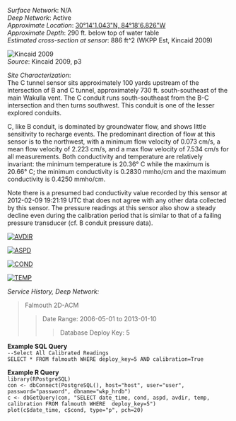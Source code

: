 _Surface Network_: N/A  
_Deep Network_: Active  
_Approximate Location_: [30°14'1.043"N, 84°18'6.826"W ](https://www.google.com/maps/place/30%C2%B014'01.0%22N+84%C2%B018'06.8%22W/@30.2336227,-84.3018961,2216m/data=!3m1!1e3!4m2!3m1!1s0x0:0x0)  
_Approximate Depth_: 290 ft. below top of water table  
_Estimated cross-section at sensor_: 886 ft^2 (WKPP Est, Kincaid 2009)  

![Kincaid 2009](http://i.imgur.com/yBCjL4Q.png)  
_Source_: Kincaid 2009, p3  
  

_Site Characterization_:  
The C tunnel sensor sits approximately 100 yards upstream of the intersection of B and C tunnel, approximately 730 ft. south-southeast of the main Wakulla vent. The C conduit runs south-southeast from the B-C intersection and then turns southwest. This conduit is one of the lesser explored conduits.
  
C, like B conduit, is dominated by groundwater flow, and shows little sensitivity to recharge events. The predominant direction of flow at this sensor is to the northwest, with a minimum flow velocity of 0.073 cm/s, a mean flow velocity of 2.223 cm/s, and a max flow velocity of 7.534 cm/s for all measurements. Both conductivity and temperature are relatively invariant: the minimum temperature is 20.36° C while the maximum is 20.66° C; the minimum conductivity is 0.2830 mmho/cm and the maximum conductivity is 0.4250 mmho/cm.

Note there is a presumed bad conductivity value recorded by this sensor at 2012-02-09 19:21:19 UTC that does not agree with any other data collected by this sensor. The pressure readings at this sensor also show a steady decline even during the calibration period that is similar to that of a failing pressure transducer (cf. B conduit pressure data).

[![AVDIR](http://i.imgur.com/EzTE9fs.png)](http://i.imgur.com/EzTE9fs.png)  

[![ASPD](http://i.imgur.com/k9D2Tk2.png)](http://i.imgur.com/k9D2Tk2.png)

[![COND](http://i.imgur.com/hipOCBK.png)](http://i.imgur.com/hipOCBK.png)

[![TEMP](http://i.imgur.com/gkpxSqe.png)](http://i.imgur.com/gkpxSqe.png)


_Service History, Deep Network:_
>Falmouth 2D-ACM
>>Date Range: 2006-05-01 to 2013-01-10  
>>>Database Deploy Key: 5

__Example SQL Query__  
`--Select All Calibrated Readings`  
`SELECT * FROM falmouth WHERE deploy_key=5 AND calibration=True`

__Example R Query__  
   `library(RPostgreSQL)`  
    `con <- dbConnect(PostgreSQL(), host="host", user="user", password="password", dbname="wkp_hrdb")`  
    `c <- dbGetQuery(con, "SELECT date_time, cond, aspd, avdir, temp, calibration FROM falmouth WHERE  deploy_key=5")`  
    `plot(c$date_time, c$cond, type="p", pch=20)`  
 